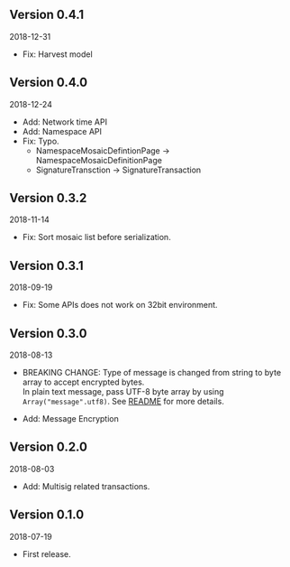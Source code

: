 ## Version 0.4.1

2018-12-31

* Fix: Harvest model
    
## Version 0.4.0

2018-12-24

* Add: Network time API
* Add: Namespace API
* Fix: Typo.
    * NamespaceMosaicDefintionPage -> NamespaceMosaicDefinitionPage
    * SignatureTransction -> SignatureTransaction

## Version 0.3.2

2018-11-14

* Fix: Sort mosaic list before serialization.

## Version 0.3.1

2018-09-19

* Fix: Some APIs does not work on 32bit environment.

## Version 0.3.0

2018-08-13

* BREAKING CHANGE: Type of message is changed from string to byte array to accept encrypted bytes.  
        In plain text message, pass UTF-8 byte array by using `Array("message".utf8)`. 
See [README](README.md) for more details.

* Add: Message Encryption


## Version 0.2.0

2018-08-03

* Add: Multisig related transactions.

## Version 0.1.0

2018-07-19

* First release.

